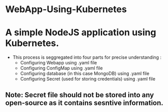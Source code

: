 # WebApp-Using-Kubernetes
# A simple NodeJS application using Kubernetes.
* This process is seggregated into four parts for precise understanding :
   * Configuring Webapp using .yaml file
   * Configuring ConfigMap using .yaml file
   * Configuring database (in this case MongoDB) using .yaml file
   * Configuring Secret (used for storing credentials) using .yaml file
## Note: Secret file should not be stored into any open-source as it contains sesntive information.
